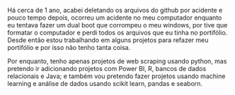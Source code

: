 Há cerca de 1 ano, acabei deletando os arquivos do github por acidente e pouco tempo depois, ocorreu um acidente no meu computador enquanto eu tentava fazer um dual boot que corrompeu o meu windows, por tive que formatar o computador e perdi todos os arquivos que eu tinha no portifólio. Desde então estou trabalhando em alguns projetos para refazer meu portifólio e por isso não tenho tanta coisa.

Por enquanto, tenho apenas projetos de web scraping usando python, mas pretendo ir adicionando projetos com Power BI, R, bancos de dados relacionais e Java; e também vou pretendo fazer projetos usando machine learning e análise de dados usando scikit learn, pandas e seaborn.
